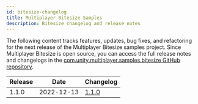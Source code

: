 ```yaml
---
id: bitesize-changelog
title: Multiplayer Bitesize Samples
description: Bitesize changelog and release notes
---
```


The following content tracks features, updates, bug fixes, and refactoring for the next release of the Multiplayer Bitesize samples project. Since Multiplayer Bitesize is open source, you can access the full release notes and changelogs in the [com.unity.multiplayer.samples.bitesize GitHub repository](https://github.com/Unity-Technologies/com.unity.multiplayer.samples.bitesize).

| Release | Date | Changelog |
|---|---|---|
| 1.1.0 | 2022-12-13 | [1.1.0](https://github.com/Unity-Technologies/com.unity.multiplayer.samples.bitesize/releases/tag/v1.1.0) |

